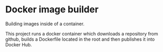 # Docker image builder

Building images inside of a container.

This project runs a docker container which downloads a repository from github, builds a Dockerfile
located in the root and then publishes it into Docker Hub.


